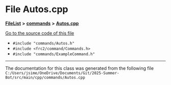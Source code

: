 

# File Autos.cpp



[**FileList**](files.md) **>** [**commands**](dir_936b7b8edf6aa316affdf0e21f6b0c34.md) **>** [**Autos.cpp**](_autos_8cpp.md)

[Go to the source code of this file](_autos_8cpp_source.md)



* `#include "commands/Autos.h"`
* `#include <frc2/command/Commands.h>`
* `#include "commands/ExampleCommand.h"`


































































------------------------------
The documentation for this class was generated from the following file `C:/Users/jsime/OneDrive/Documents/Git/2025-Summer-Bot/src/main/cpp/commands/Autos.cpp`

